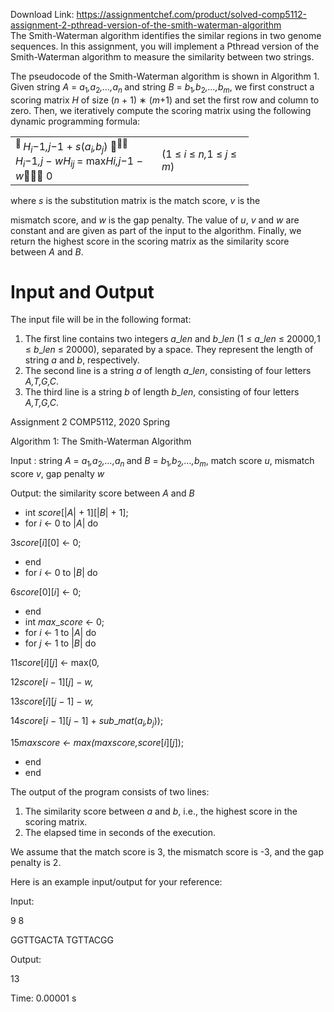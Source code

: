 Download Link: https://assignmentchef.com/product/solved-comp5112-assignment-2-pthread-version-of-the-smith-waterman-algorithm
<br>
The Smith-Waterman algorithm identifies the similar regions in two genome sequences. In this assignment, you will implement a Pthread version of the Smith-Waterman algorithm to measure the similarity between two strings.

The pseudocode of the Smith-Waterman algorithm is shown in Algorithm 1. Given string <em>A </em>= <em>a</em><sub>1</sub><em>,a</em><sub>2</sub><em>,…,a<sub>n </sub></em>and string <em>B </em>= <em>b</em><sub>1</sub><em>,b</em><sub>2</sub><em>,…,b<sub>m</sub></em>, we first construct a scoring matrix <em>H </em>of size (<em>n </em>+ 1) ∗ (<em>m</em>+1) and set the first row and column to zero. Then, we iteratively compute the scoring matrix using the following dynamic programming formula:

<table width="0">

 <tbody>

  <tr>

   <td width="218"><sup> </sup><em>H<sub>i</sub></em>−1<em>,j</em>−1 + <em>s</em>(<em>a<sub>i</sub>,b<sub>j</sub></em>) <sup> </sup><em>H<sub>i</sub></em>−1<em>,j </em>− <em>w</em><em>H<sub>ij </sub></em>= max<em>H</em><em>i,j</em>−1 − <em>w</em> 0</td>

   <td width="131">(1 ≤ <em>i </em>≤ <em>n,</em>1 ≤ <em>j </em>≤ <em>m</em>)</td>

  </tr>

 </tbody>

</table>

where <em>s </em>is the substitution matrix is the match score, <em>v </em>is the

mismatch score, and <em>w </em>is the gap penalty. The value of <em>u</em>, <em>v </em>and <em>w </em>are constant and are given as part of the input to the algorithm. Finally, we return the highest score in the scoring matrix as the similarity score between <em>A </em>and <em>B</em>.

<h1>Input and Output</h1>

The input file will be in the following format:

<ol>

 <li>The first line contains two integers <em>a</em>_<em>len </em>and <em>b</em>_<em>len </em>(1 ≤ <em>a</em>_<em>len </em>≤ 20000<em>,</em>1 ≤ <em>b</em>_<em>len </em>≤ 20000), separated by a space. They represent the length of string <em>a </em>and <em>b</em>, respectively.</li>

 <li>The second line is a string <em>a </em>of length <em>a</em>_<em>len</em>, consisting of four letters <em>A,T,G,C</em>.</li>

 <li>The third line is a string <em>b </em>of length <em>b</em>_<em>len</em>, consisting of four letters <em>A,T,G,C</em>.</li>

</ol>

Assignment 2                                                                                                                      COMP5112, 2020 Spring

Algorithm 1: The Smith-Waterman Algorithm

Input : string <em>A </em>= <em>a</em><sub>1</sub><em>,a</em><sub>2</sub><em>,…,a<sub>n </sub></em>and <em>B </em>= <em>b</em><sub>1</sub><em>,b</em><sub>2</sub><em>,…,b<sub>m</sub></em>, match score <em>u</em>, mismatch score <em>v</em>, gap penalty <em>w</em>

Output: the similarity score between <em>A </em>and <em>B</em>

<ul>

 <li>int <em>score</em>[|<em>A</em>| + 1][|<em>B</em>| + 1];</li>

 <li>for <em>i </em>← 0 to |<em>A</em>| do</li>

</ul>

3<em>score</em>[<em>i</em>][0] ← 0;

<ul>

 <li>end</li>

 <li>for <em>i </em>← 0 to |<em>B</em>| do</li>

</ul>

6<em>score</em>[0][<em>i</em>] ← 0;

<ul>

 <li>end</li>

 <li>int <em>max</em>_<em>score </em>← 0;</li>

 <li>for <em>i </em>← 1 to |<em>A</em>| do</li>

 <li>for <em>j </em>← 1 to |<em>B</em>| do</li>

</ul>

11<em>score</em>[<em>i</em>][<em>j</em>] ← max(0<em>,</em>

12<em>score</em>[<em>i </em>− 1][<em>j</em>] − <em>w,</em>

13<em>score</em>[<em>i</em>][<em>j </em>− 1] − <em>w,</em>

14<em>score</em>[<em>i </em>− 1][<em>j </em>− 1] + <em>sub</em>_<em>mat</em>(<em>a<sub>i</sub>,b<sub>j</sub></em>));

15<em>max</em>_<em>score </em>← max(<em>max</em>_<em>score,score</em>[<em>i</em>][<em>j</em>]);

<ul>

 <li>end</li>

 <li>end</li>

</ul>

The output of the program consists of two lines:

<ol>

 <li>The similarity score between <em>a </em>and <em>b</em>, i.e., the highest score in the scoring matrix.</li>

 <li>The elapsed time in seconds of the execution.</li>

</ol>

We assume that the match score is 3, the mismatch score is -3, and the gap penalty is 2.

Here is an example input/output for your reference:

Input:

9 8

GGTTGACTA TGTTACGG

Output:

13

Time: 0.00001 s